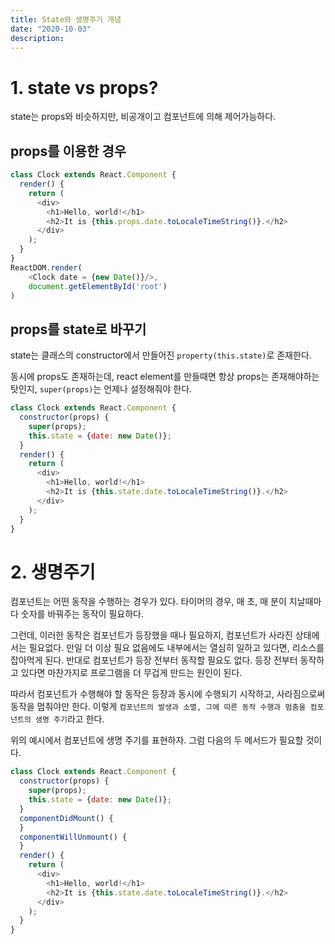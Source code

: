 ```yaml
---
title: State와 생명주기 개념
date: "2020-10-03"
description: 
---
```


# 1. state vs props?

state는 props와 비슷하지만, 비공개이고 컴포넌트에 의해 제어가능하다. 

## props를 이용한 경우
```js
class Clock extends React.Component {
  render() {
    return (
      <div>
        <h1>Hello, world!</h1>
        <h2>It is {this.props.date.toLocaleTimeString()}.</h2>
      </div>
    );
  }
}
ReactDOM.render(
    <Clock date = {new Date()}/>,
    document.getElementById('root')
)
```

## props를 state로 바꾸기

state는 클래스의 constructor에서 만들어진 `property(this.state)`로 존재한다.

동시에 props도 존재하는데, react element를 만들때면 항상 props는 존재해야하는 탓인지, `super(props)`는 언제나 설정해줘야 한다.

```js
class Clock extends React.Component {
  constructor(props) {
    super(props);
    this.state = {date: new Date()};
  }
  render() {
    return (
      <div>
        <h1>Hello, world!</h1>
        <h2>It is {this.state.date.toLocaleTimeString()}.</h2>
      </div>
    );
  }
}
```

# 2. 생명주기
컴포넌트는 어떤 동작을 수행하는 경우가 있다. 타이머의 경우, 매 초, 매 분이 지날때마다 숫자를 바꿔주는 동작이 필요하다.

그런데, 이러한 동작은 컴포넌트가 등장했을 때나 필요하지, 컴포넌트가 사라진 상태에서는 필요없다. 만일 더 이상 필요 없음에도 내부에서는 열심히 일하고 있다면, 리소스를 잡아먹게 된다. 반대로 컴포넌트가 등장 전부터 동작할 필요도 없다. 등장 전부터 동작하고 있다면 마찬가지로 프로그램을 더 무겁게 만드는 원인이 된다.

따라서 컴포넌트가 수행해야 할 동작은 등장과 동시에 수행되기 시작하고, 사라짐으로써 동작을 멈춰야만 한다. 이렇게 `컴포넌트의 발생과 소멸, 그에 따른 동작 수행과 멈춤을 컴포넌트의 생명 주기`라고 한다.

위의 예시에서 컴포넌트에 생명 주기를 표현하자. 그럼 다음의 두 메서드가 필요할 것이다.

```js
class Clock extends React.Component {
  constructor(props) {
    super(props);
    this.state = {date: new Date()};
  }
  componentDidMount() {
  }
  componentWillUnmount() {
  }
  render() {
    return (
      <div>
        <h1>Hello, world!</h1>
        <h2>It is {this.state.date.toLocaleTimeString()}.</h2>
      </div>
    );
  }
}
```



